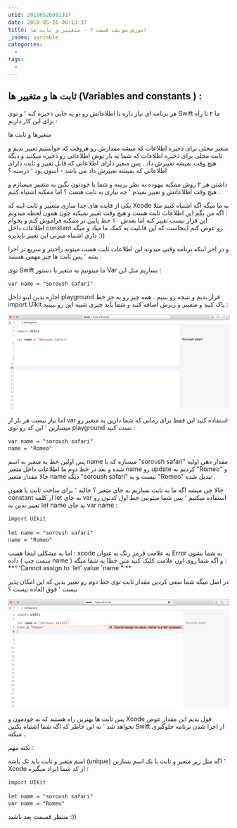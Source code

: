 ```yaml
---
utid: 20180526081337
date: 2018-05-26 08:13:37
title: اموزش سویفت قسمت ۲ - متغییر و ثابت ها
_index: variable
categories:
  -
tags:
  -
---
```


## ثابت ها و متغییر ها (Variables and constants ) :

هر برنامه ای نیاز داره تا اطلاعاتش رو تو یه جایی ذخیره کنه ٬ و توی Swift ما ۲ تا راه برای این کار داریم :

متغیرها و ثابت ها 

متغیر محلی برای ذخیره اطلاعات که میشه مقدارش رو هروقت که خواستیم تغییر بدیم و ثابت محلی برای ذخیره اطلاعات که شما یه بار توش اطلاعاتی رو ذخیره میکنید و دیگه هیچ وقت نمیشه تغییرش داد . پس متغیر دارای اطلاعاتی که قابل تغییر و ثابت دارای اطلاعاتی که نمیشه تغییرش داد می باشد - آسون بود ٬ درسته ؟

داشتن هر ۲ روش ممکنه بیهوده به نظر برسه و شما با خودتون بگین یه متغییر میسازم و هیچ وقت اطلاعاتش و تغییر نمیدم ٬ چه نیازی به ثابت هست ؟ اما ممکنه اشتباه کنیم .

یکی از فایده های جدا سازی متغییر و ثابت اینه که Xcode به ما میگه اگه اشتباه کنیم مثلا : اگه من بگم این اطلاعات  ثابت هست و هیچ وقت تغییر نمیکنه چون همون لحظه میدونم این قرار نیست تغییر کنه اما بعدش ۱۰ خط پایین تر ممکنه فراموش کنم و بخوام اطلاعات داخل constant رو عوض کنم اینجاست که این قابلیت به کمک ما میاد و میگه داری اشتباه میزنی این تغییر ناپذیره :))

و در اخر اینکه برنامه وقتی میدونه این اطلاعات ثابت هست میتونه راحتتر و سریع تر اجرا بشه ٬ پس ثابت ها چیز مهمی هستند .

توی Swift ما میتونیم یه متغیر با دستور Var بسازیم مثل این :

```
var name = "Soroush safari"
```



اجازه بدین اینو داخل playground قرار بدیم و نتیجه رو ببنیم . همه چیز رو به جز خط import UIkit پاک کنید و متغییر و زیرش اضافه کنید و شما باید چیزی شبیه این رو ببینید :

![xcode](/farsi/images/3-swift.jpg) 

اما نیاز نیست هر بار از var استفاده کنید این فقط برای زمانی که شما دارین یه متغیر رو میسازین ٬ این کد رو توی playground تست کنید :

```
var name = "soroush safari"
name = "Romeo"
```

پس اولین خط یه متغیر به اسم name میسازه که با "soroush safari" مقدار دهی اولیه شده و بعد در خط دوم ما اطلاعات داخل متغیر name رو update کردیم به "Romeo" و حالا مقدار متغیر name دیگه "soroush safari" نیست و به "Romeo" تبدیل شده . 

حالا چی میشه اگه ما یه ثابت بسازیم به جای متغیر ؟ جالبه ٬ برای ساخت ثابت یا همون constant از کلمه let به جای var استفاده میکنیم ٬ پس شما میتونین خط اول کدتون رو تغییر بدین به let name به جای var name  :

```
import UIkit

let name = "soroush safari"
name = "Romeo"
```

اما یه مشکلی اینجا هست : xcode یه علامت قرمز رنگ به عنوان Error به شما نشون داده ( سمت چپ name ) و اگه شما روی اون علامت کلیک کنید متن خطا به شما میگه :  **“   'Cannot assign to 'let' value 'name  ” **

در اصل میگه شما سعی کردین مقدار ثابت توی خط دوم رو تغییر بدین که این امکان پذیر نیست ٬ فوق العاده نیست ؟

![xcode](/farsi/images/4-swift.jpg) 



پس ثابت ها بهترین راه هستند که به خودمون و Xcode قول بدیم این مقدار عوض نخواهد شد ٬ به این خاطر که اگه شما اشتباه بکنین Swift از اجرا شدن برنامه جلوگیری میکنه .

*نکته مهم* :

اسم متغیر و ثابت باید تک باشه (unique) ٬ اگه مثل زیر متغیر و ثابت با یک اسم بسازین Xcode از کد شما ایراد میگیره :

```
import UIkit

let name = "soroush safari"
var name = "Romeo"
```

منتظر قسمت بعد باشید :))

